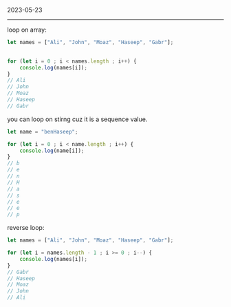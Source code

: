 2023-05-23

-----

loop on array:
```js
let names = ["Ali", "John", "Moaz", "Haseep", "Gabr"];
  

for (let i = 0 ; i < names.length ; i++) {
	console.log(names[i]);
}
// Ali
// John
// Moaz
// Haseep
// Gabr
```


you can loop on stirng cuz it is a sequence value.
```js
let name = "benHaseep";

for (let i = 0 ; i < name.length ; i++) {
	console.log(name[i]);
}
// b
// e
// n
// H 
// a 
// s
// e
// e
// p
```

reverse loop:
```js
let names = ["Ali", "John", "Moaz", "Haseep", "Gabr"];

for (let i = names.length - 1 ; i >= 0 ; i--) {
	console.log(names[i]);
}
// Gabr
// Haseep
// Moaz
// John
// Ali
```